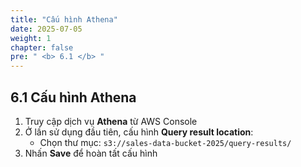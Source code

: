 ```yaml
---
title: "Cấu hình Athena"
date: 2025-07-05
weight: 1
chapter: false
pre: " <b> 6.1 </b> "
---
```


## 6.1 Cấu hình Athena

1. Truy cập dịch vụ **Athena** từ AWS Console
2. Ở lần sử dụng đầu tiên, cấu hình **Query result location**:
   - Chọn thư mục: `s3://sales-data-bucket-2025/query-results/`
3. Nhấn **Save** để hoàn tất cấu hình
